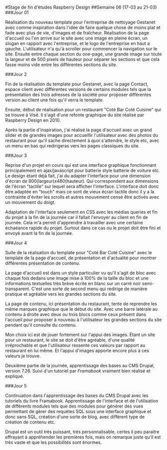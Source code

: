 #Stage de fin d'études Raspberry Design
##Semaine 06 (17-03 au 21-03)
###Jour 01

Réalisation du nouveau template pour l'entreprise de nettoyage Gestanet avec comme inspiration dans l'idée de faire quelque chose de moins plat et fade avec plus de vie, d'images et de fraîcheur. Réalisation de la page d'accueil ou l'on arrive sur le site avec une image en pleine écran, un slogan en rapport avec l'entreprise, et le logo de l'entreprise en haut a gauche. L'utilisateur n'a qu'à scroller pour commencer la navigation sur le site.
Ensuite entre chaque section du one-page, une grande image sur toute la largeur et de 500 pixels de hauteur pour séparer les sections et que cela fasse moins vide entre les différentes sections du site.

###Jour 2

Fin de la réalisation du template pour Gestanet, avec la page Contact, espace client avec différentes versions de certains modules tels que la présentation des trois adresses de la société pour proposer différentes version au client une fois qu'il verra le template.

Ensuite, début de réalisation pour un restaurant "Coté Bar Coté Cuisine" qui se trouve à Visé. Il s'agit d'une refonte graphique du site réalisé par Raspberry Design en 2010.

Après la partie d'inspiration, j'ai réalisé la page d'accueil avec un grand slider et de grandes images pour accueillir l'utilisateur avec des photos du restaurant pour qu'il sache directement à quoi s'attendre, le style etc, avec un menu en bas qui redirigeras vers les pages classiques du site.

###Jour 3

Reprise d'un projet en cours qui est une interface graphique fonctionnant principalement en ajax/javascript pour batterie style batterie de voiture etc. Le design étant déjà fait, j'ai du adapter l'interface pour une dimension d'écran de 800(largeur)x480(hauteur). Qui correspondent aux dimensions de l'écran "tactile" sur lequel sera afficher l'interface. L'interface doit donc être adaptée en "touch" mais ce sont de vieux écran tactile donc il y a la contrainte d'éviter les scrolls et autres mouvement censé être activés avec un mouvement du doigt.

Adaptation de l'interface seulement en CSS avec les médias queries et fin du projet à la fin de la journée car il fallait l'envoyer au client en fin de journée. Cela m'a permit d'apprendre à travailler avec une certaine échaéance rapide du projet. Surtout dans ce cas ou le projet doit être fini et envoyé avant la fin de la journée.

###Jour 4

Suite de la réalisation du template pour "Coté Bar Coté Cuisine" avec le template de la page d'accueil, de présentation et d'actualité pour montrer différentes présentation de contenu.

La page d'accueil est dans un style particulier vu qu'il s'agit de bloc avec chaque fois dedans une image mise à 100% de la taille du bloc et une informations textuelles très brève écrite en blanc sur un carré noir semi-transparent. C'est une sorte de second menu qui redirige de manière pratique et agréable vers les grandes sections du site.

La page de contenu, ici présentation du restaurant, tente de reprendre les même marques graphique que le début du site. Avec une barre latérale au contenu à droite avec deux ou trois blocs comme ceux présent dans l'accueil pour proposer à nouveau à l'utilisateur les grandes sections du site pendant qu'il consulte du contenu.

Mon choix ici est de jouer fortement sur l'appui des images. Étant un site pour un restaurant, le site se doit d'être agréable, d'une qualité irréprochable et que l'utilisateur ressente ces valeurs par rapport au restaurant en lui même. Et l'appui d'images apporte encore plus à ces valeurs je trouve.

Deuxième partie de la journée, apprentissage des bases au CMS Drupal, version 7.26. Suivi d'un tutoriel par *Framabook* vraiment bien réalisé et expliqué.

###Jour 5

Continuation dans l'apprentissage des bases du CMS Drupal avec les tutoriels du livre Framabook. Apprentissage de l'interface et de l'utilisation de différents modules tels que des modules pour générer des vues permettant de gérer des requètes SQL sous une interface graphique et donc sans SQL, création d'une sorte de blog, avec différent type de création de contenu etc.

Drupal est un outil très puissant, très personnalisable, certes il peu paraitre effrayant à appréhender les premières fois, mais on remarque juste qu'il est très vaste et que les possibilités sont énormes.